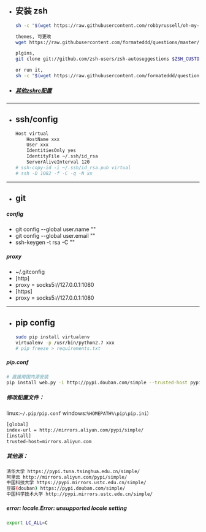 
- ## 安装 zsh

    ```sh
    sh -c "$(wget https://raw.githubusercontent.com/robbyrussell/oh-my-zsh/master/tools/install.sh -O -)"

    themes, 可更改
    wget https://raw.githubusercontent.com/formateddd/questions/master/environment/Schminitz.zsh-theme -P ~/.oh-my-zsh/custom/themes/

    plgins,
    git clone git://github.com/zsh-users/zsh-autosuggestions $ZSH_CUSTOM/plugins/zsh-autosuggestions

    or run it,
    sh -c "$(wget https://raw.githubusercontent.com/formateddd/questions/master/environment/zshrc_install.sh -O -)"

    ```
- ##### [其他zshrc配置](https://github.com/formateddd/questions/blob/master/environment/zshrc)

------------
- ## ssh/config

    ```sh
    Host virtual
        HostName xxx
        User xxx
        IdentitiesOnly yes
        IdentityFile ~/.ssh/id_rsa
        ServerAliveInterval 120
    # ssh-copy-id -i ~/.ssh/id_rsa.pub virtual
    # ssh -D 1082 -f -C -q -N xx
    ```

------------
- ## git

##### config
* git config --global user.name ""
* git config --global user.email ""
* ssh-keygen -t rsa -C ""

##### proxy
* ~/.gitconfig
* [http]
* proxy = socks5://127.0.0.1:1080
* [https]
* proxy = socks5://127.0.0.1:1080

------------

- ## pip config

    ```sh
    sudo pip install virtualenv
    virtualenv -p /usr/bin/python2.7 xxx
    # pip freeze > requirements.txt
    ```

##### pip.conf
```sh
# 直接用国内源安装
pip install web.py -i http://pypi.douban.com/simple --trusted-host pypi.douban.com
```

##### 修改配置文件：
linux:`~/.pip/pip.conf`
windows:`%HOMEPATH%\pip\pip.ini）`
```sh
[global]
index-url = http://mirrors.aliyun.com/pypi/simple/
[install]
trusted-host=mirrors.aliyun.com
```

##### 其他源：
```sh
清华大学 https://pypi.tuna.tsinghua.edu.cn/simple/
阿里云 http://mirrors.aliyun.com/pypi/simple/
中国科技大学 https://pypi.mirrors.ustc.edu.cn/simple/
豆瓣(douban) https://pypi.douban.com/simple/
中国科学技术大学 http://pypi.mirrors.ustc.edu.cn/simple/
```

##### error: locale.Error: unsupported locale setting
```sh
export LC_ALL=C
```

